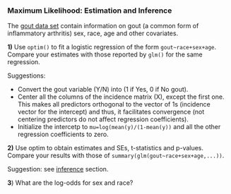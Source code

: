 ### Maximum Likelihood: Estimation and Inference

The [gout data set](https://raw.githubusercontent.com/gdlc/STAT_COMP/master/goutData.txt) contain information on gout (a common form of inflammatory arthritis) sex, race, age and other covariates.

**1)** Use `optim()` to fit a logistic regression of the form `gout~race+sex+age`. Compare your estimates with those reported by `glm()` for the same regression.

Suggestions: 
 - Convert the gout variable (Y/N) into (1 if Yes, 0 if No gout). 
 - Center all the columns of the incidence matrix (X), except the first one. This makes all predictors orthogonal to the vector of 1s (incidence vector for the intercept)
and thus, it facilitates convergence (not centering predictors do not affect regression coefficients).
 - Initialize the intercetp to `mu=log(mean(y)/(1-mean(y))` and all the other regression coefficients to zero.

**2)** Use optim to obtain estimates and SEs, t-statistics and p-values. Compare your results with those of `summary(glm(gout~race+sex+age,...))`.

Suggestion: see [inference](https://github.com/gdlc/STAT_COMP/blob/master/LogisticRegression.md/#inference) section.

**3**) What are the log-odds for sex and race?
